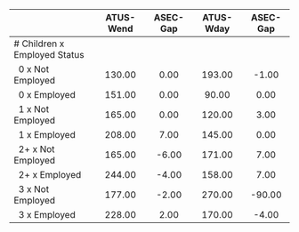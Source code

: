 
|                      |    ATUS-Wend |     ASEC-Gap |    ATUS-Wday |     ASEC-Gap |
| -------------------- | :----------: | :----------: | :----------: | :----------: |
| # Children x Employed Status |              |              |              |              |
| &nbsp;&nbsp;0 x Not Employed |       130.00 |         0.00 |       193.00 |        -1.00 |
| &nbsp;&nbsp;0 x Employed |       151.00 |         0.00 |        90.00 |         0.00 |
| &nbsp;&nbsp;1 x Not Employed |       165.00 |         0.00 |       120.00 |         3.00 |
| &nbsp;&nbsp;1 x Employed |       208.00 |         7.00 |       145.00 |         0.00 |
| &nbsp;&nbsp;2+ x Not Employed |       165.00 |        -6.00 |       171.00 |         7.00 |
| &nbsp;&nbsp;2+ x Employed |       244.00 |        -4.00 |       158.00 |         7.00 |
| &nbsp;&nbsp;3 x Not Employed |       177.00 |        -2.00 |       270.00 |       -90.00 |
| &nbsp;&nbsp;3 x Employed |       228.00 |         2.00 |       170.00 |        -4.00 |

